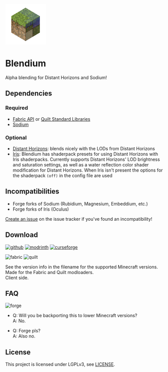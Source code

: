![Blendium icon](assets/icon/icon_128x128.png)

# Blendium

Alpha blending for Distant Horizons and Sodium!

## Dependencies

### Required

- [Fabric API](https://modrinth.com/mod/fabric-api) or [Quilt Standard Libraries](https://modrinth.com/mod/qsl)
- [Sodium](https://modrinth.com/mod/sodium)

### Optional

- [Distant Horizons](https://modrinth.com/mod/distanthorizons): blends nicely with the LODs from Distant Horizons
- [Iris](https://modrinth.com/mod/iris): Blendium has shaderpack presets for using Distant Horizons with Iris shaderpacks. Currently supports Distant Horizons' LOD brightness and saturation settings, as well as a water reflection color shader modification for Distant Horizons. When Iris isn't present the options for the shaderpack `(off)` in the config file are used

## Incompatibilities

- Forge forks of Sodium (Rubidium, Magnesium, Embeddium, etc.)
- Forge forks of Iris (Oculus)

[Create an issue](https://github.com/Steveplays28/blendium/issues/new) on the issue tracker if you've found an incompatibility!

## Download

[![github](https://cdn.jsdelivr.net/npm/@intergrav/devins-badges@2/assets/cozy/available/github_vector.svg)](https://github.com/Steveplays28/realisticsleep)
[![modrinth](https://cdn.jsdelivr.net/npm/@intergrav/devins-badges@2/assets/cozy/available/modrinth_vector.svg)](https://modrinth.com/mod/realisticsleep)
[![curseforge](https://cdn.jsdelivr.net/npm/@intergrav/devins-badges@2/assets/cozy/available/curseforge_vector.svg)](https://www.curseforge.com/minecraft/mc-mods/realisticsleepfabric)

![fabric](https://cdn.jsdelivr.net/npm/@intergrav/devins-badges@2/assets/compact/supported/fabric_vector.svg)
![quilt](https://cdn.jsdelivr.net/npm/@intergrav/devins-badges@2/assets/compact/supported/quilt_vector.svg)

See the version info in the filename for the supported Minecraft versions.  
Made for the Fabric and Quilt modloaders.  
Client side.

## FAQ

![forge](https://cdn.jsdelivr.net/npm/@intergrav/devins-badges@2/assets/cozy/unsupported/forge_vector.svg)

- Q: Will you be backporting this to lower Minecraft versions?  
  A: No.

- Q: Forge pls?  
  A: Also no.

## License

This project is licensed under LGPLv3, see [LICENSE](LICENSE).

